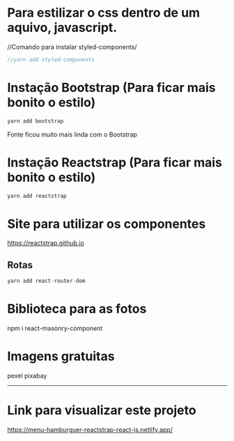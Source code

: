
# Para estilizar o css dentro de um aquivo, javascript.

//Comando para instalar styled-components/
```js
//yarn add styled-components
```

# Instação Bootstrap (Para ficar mais bonito o estilo)

```js
yarn add bootstrap
```
Fonte ficou muito mais linda com o Bootstrap

# Instação Reactstrap (Para ficar mais bonito o estilo)

```js
yarn add reactstrap
```

# Site para utilizar os componentes

https://reactstrap.github.io

## Rotas

```js
yarn add react-router-dom
```

# Biblioteca para as fotos
npm i react-masonry-component

# Imagens gratuitas 
pexel
pixabay

-------------------------
# Link para visualizar este projeto
https://menu-hamburguer-reactstrap-react-js.netlify.app/


